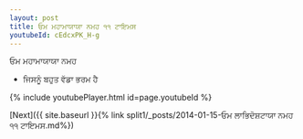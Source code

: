 ```yaml
---
layout: post
title: ਓਮ ਮਹਾਮਾਯਾਯਾ ਨਮਹ ੧੧ ਟਾਇਮਸ
youtubeId: cEdcxPK_H-g
---
```

 
 
 ਓਮ ਮਹਾਮਾਯਾਯਾ ਨਮਹ  
 
 -  ਜਿਸਨੂੰ ਬਹੁਤ ਵੱਡਾ ਭਰਮ ਹੈ 
 
  
 
  
 
 
 
 
 
 


{% include youtubePlayer.html id=page.youtubeId %}
 
[Next]({{ site.baseurl }}{% link  split1/_posts/2014-01-15-ਓਮ ਲਾਭਿਦੋਸ਼ਟਾਯਾ ਨਮਹ ੧੧ ਟਾਇਮਸ.md%})
 
